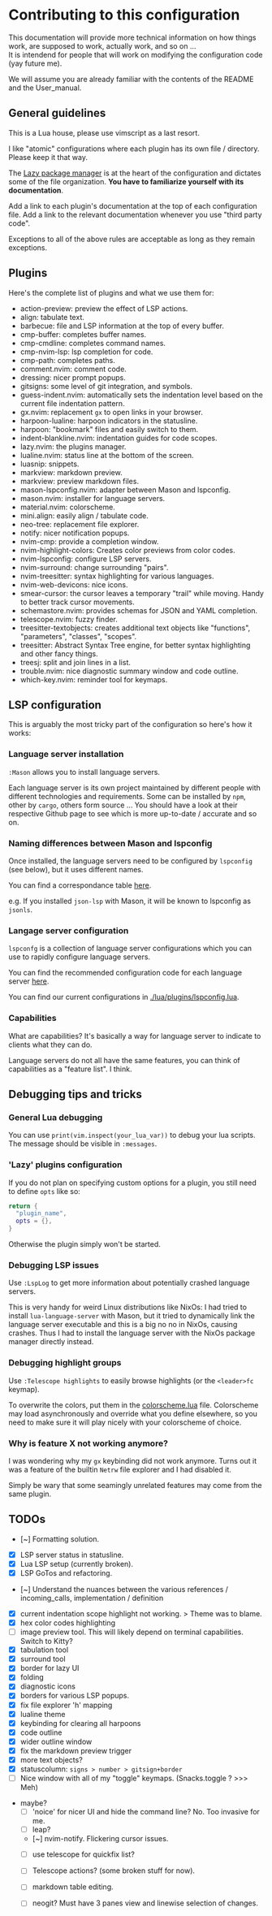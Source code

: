 # Contributing to this configuration

This documentation will provide more technical information on how things work,
are supposed to work, actually work, and so on ...  
It is intendend for people that will work on modifying the configuration code
(yay future me).

We will assume you are already familiar with the contents of the README and the
User_manual.


## General guidelines

This is a Lua house, please use vimscript as a last resort.

I like "atomic" configurations where each plugin has its own file / directory.
Please keep it that way.

The [Lazy package manager](https://github.com/folke/lazy.nvim) is at the heart
of the configuration and dictates some
of the file organization. **You have to familiarize yourself with its
documentation**.

Add a link to each plugin's documentation at the top of each configuration
file.
Add a link to the relevant documentation whenever you use "third party code".

Exceptions to all of the above rules are acceptable as long as they remain
exceptions.


## Plugins

Here's the complete list of plugins and what we use them for:
- action-preview: preview the effect of LSP actions.
- align: tabulate text.
- barbecue: file and LSP information at the top of every buffer.
- cmp-buffer: completes buffer names.
- cmp-cmdline: completes command names.
- cmp-nvim-lsp: lsp completion for code.
- cmp-path: completes paths.
- comment.nvim: comment code.
- dressing: nicer prompt popups.
- gitsigns: some level of git integration, and symbols.
- guess-indent.nvim: automatically sets the indentation level based on the
  current file indentation pattern.
- gx.nvim: replacement `gx` to open links in your browser.
- harpoon-lualine: harpoon indicators in the statusline.
- harpoon: "bookmark" files and easily switch to them.
- indent-blankline.nvim: indentation guides for code scopes.
- lazy.nvim: the plugins manager.
- lualine.nvim: status line at the bottom of the screen.
- luasnip: snippets.
- markview: markdown preview.
- markview: preview markdown files.
- mason-lspconfig.nvim: adapter between Mason and lspconfig.
- mason.nvim: installer for language servers.
- material.nvim: colorscheme.
- mini.align: easily align / tabulate code.
- neo-tree: replacement file explorer.
- notify: nicer notification popups.
- nvim-cmp: provide a completion window.
- nvim-highlight-colors: Creates color previews from color codes.
- nvim-lspconfig: configure LSP servers.
- nvim-surround: change surrounding "pairs".
- nvim-treesitter: syntax highlighting for various languages.
- nvim-web-devicons: nice icons.
- smear-cursor: the cursor leaves a temporary "trail" while moving. Handy
  to better track cursor movements.
- schemastore.nvim: provides schemas for JSON and YAML completion.
- telescope.nvim: fuzzy finder.
- treesitter-textobjects: creates additional text objects like
  "functions", "parameters", "classes", "scopes".
- treesitter: Abstract Syntax Tree engine, for better syntax highlighting
  and other fancy things.
- treesj: split and join lines in a list.
- trouble.nvim: nice diagnostic summary window and code outline.
- which-key.nvim: reminder tool for keymaps.



## LSP configuration

This is arguably the most tricky part of the configuration so here's how it
works:


### Language server installation

`:Mason` allows you to install language servers.

Each language server is its own project maintained by different people with
different technologies and requirements. Some can be installed by `npm`,
other by `cargo`, others form source ... You should have a look at their
respective Github page to see which is more up-to-date / accurate and so on.


### Naming differences between Mason and lspconfig

Once installed, the language servers need to be configured by `lspconfig` (see
below), but it uses different names.

You can find a correspondance table
[here](https://github.com/williamboman/mason-lspconfig.nvim/blob/main/doc/server-mapping.md).

e.g. If you installed `json-lsp` with Mason, it will be known to lspconfig as
`jsonls`.


### Langage server configuration

`lspconfg` is a collection of language server configurations which you can use
to rapidly configure language servers.

You can find the recommended configuration code for each language server
[here](https://github.com/neovim/nvim-lspconfig/blob/master/doc/server_configurations.md).

You can find our current configurations in
[./lua/plugins/lspconfig.lua](./lua/plugins/lspconfig.lua).


### Capabilities

What are capabilities? It's basically a way for language server to indicate to
clients what they can do.

Language servers do not all have the same features, you can think of
capabilities as a "feature list". I think.


## Debugging tips and tricks


### General Lua debugging

You can use `print(vim.inspect(your_lua_var))` to debug your lua scripts.
The message should be visible in `:messages`.


### 'Lazy' plugins configuration

If you do not plan on specifying custom options for a plugin, you still need to
define `opts` like so:
```lua
return {
  "plugin_name",
  opts = {},
}
```

Otherwise the plugin simply won't be started.


### Debugging LSP issues

Use `:LspLog` to get more information about potentially crashed language
servers.

This is very handy for weird Linux distributions like NixOs: I had tried to
install `lua-language-server` with Mason, but it tried to dynamically link the
language server executable and this is a big no no in NixOs, causing crashes.
Thus I had to install the language server with the NixOs package manager
directly instead.


### Debugging highlight groups

Use `:Telescope highlights` to easily browse highlights (or the `<leader>fc`
keymap).

To overwrite the colors, put them in the
[colorscheme.lua](./lua/plugins/colorscheme.lua) file. Colorscheme may load
asynchronously and override what you define elsewhere, so you need to make sure
it will play nicely with your colorscheme of choice.


### Why is feature X not working anymore?

I was wondering why my `gx` keybinding did not work anymore. Turns out it was a
feature of the builtin `Netrw` file explorer and I had disabled it.

Simply be wary that some seamingly unrelated features may come from the same
plugin.


## TODOs

- [~] Formatting solution.
- [x] LSP server status in statusline.
- [x] Lua LSP setup (currently broken).
- [x] LSP GoTos and refactoring.
- [~] Understand the nuances between the various references / incoming_calls, implementation / definition
- [x] current indentation scope highlight not working. > Theme was to blame.
- [x] hex color codes highlighting
- [ ] image preview tool. This will likely depend on terminal capabilities.
      Switch to Kitty?
- [x] tabulation tool
- [x] surround tool
- [x] border for lazy UI
- [x] folding
- [x] diagnostic icons
- [x] borders for various LSP popups.
- [x] fix file explorer 'h' mapping
- [x] lualine theme
- [x] keybinding for clearing all harpoons
- [x] code outline
- [x] wider outline window
- [x] fix the markdown preview trigger
- [x] more text objects?
- [x] statuscolumn: `signs > number > gitsign+border`
- [ ] Nice window with all of my "toggle" keymaps. (Snacks.toggle ? >>> Meh)
- maybe?
  - [ ] 'noice' for nicer UI and hide the command line? No. Too invasive for me.
  - [ ] leap?
  - [~] nvim-notify. Flickering cursor issues.
  - [ ] use telescope for quickfix list?
  - [ ] Telescope actions? (some broken stuff for now).
  - [ ] markdown table editing.
  - [ ] neogit? Must have 3 panes view and linewise selection of changes.

